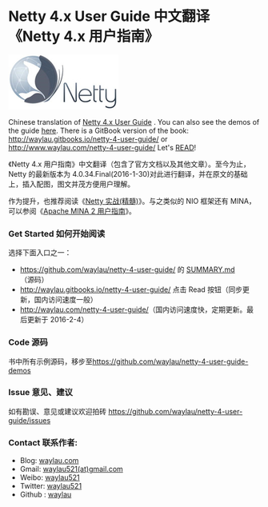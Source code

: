 # Netty 4.x User Guide 中文翻译《Netty 4.x 用户指南》

![](netty_logo.jpg)

Chinese translation of [Netty 4.x User Guide](http://netty.io/wiki/user-guide-for-4.x.html) . You can also see the demos of the guide [here](https://github.com/waylau/netty-4-user-guide-demos). There is a GitBook version of the book: <http://waylau.gitbooks.io/netty-4-user-guide/> or <http://www.waylau.com/netty-4-user-guide/>
Let's [READ](SUMMARY.md)!

《Netty 4.x 用户指南》中文翻译（包含了官方文档以及其他文章）。至今为止，Netty 的最新版本为 4.0.34.Final(2016-1-30)对此进行翻译，并在原文的基础上，插入配图，图文并茂方便用户理解。

作为提升，也推荐阅读《[Netty 实战(精髓)](https://github.com/waylau/essential-netty-in-action)》。与之类似的 NIO 框架还有 MINA，可以参阅《[Apache MINA 2 用户指南](https://github.com/waylau/apache-mina-2.x-user-guide)》。

### Get Started 如何开始阅读

选择下面入口之一：

* <https://github.com/waylau/netty-4-user-guide/> 的 [SUMMARY.md](SUMMARY.md)（源码）
* <http://waylau.gitbooks.io/netty-4-user-guide/> 点击 Read 按钮（同步更新，国内访问速度一般）
* <http://waylau.com/netty-4-user-guide/>（国内访问速度快，定期更新。最后更新于 2016-2-4）

### Code 源码

书中所有示例源码，移步至<https://github.com/waylau/netty-4-user-guide-demos>

### Issue 意见、建议

如有勘误、意见或建议欢迎拍砖 <https://github.com/waylau/netty-4-user-guide/issues>

### Contact 联系作者:

* Blog: [waylau.com](http://waylau.com)
* Gmail: [waylau521(at)gmail.com](mailto:waylau521@gmail.com)
* Weibo: [waylau521](http://weibo.com/waylau521)
* Twitter: [waylau521](https://twitter.com/waylau521)
* Github : [waylau](https://github.com/waylau)


